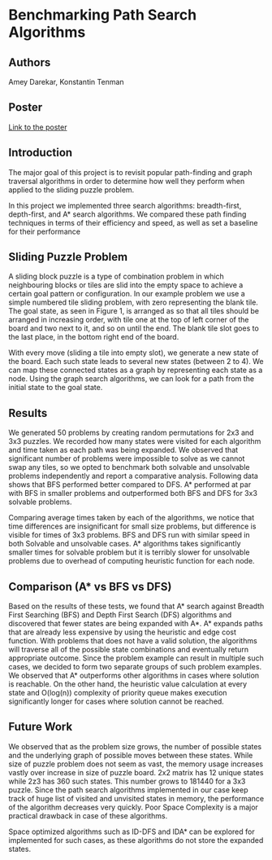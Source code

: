 # Benchmarking Path Search Algorithms

## Authors
Amey Darekar, Konstantin Tenman

## Poster

[Link to the poster](https://github.com/a3darekar/UT-Algo-Pathfinding-Benchmarks/blob/main/Benchmarking_Path_Search_Algorithms_poster.pdf)

## Introduction

The major goal of this project is to revisit popular path-finding and graph traversal algorithms in order to determine how well they perform when applied to the sliding puzzle problem.

In this project we implemented three search algorithms: breadth-first, depth-first, and A* search algorithms. We compared these path finding techniques in terms of their efficiency and speed, as well as set a baseline for their performance

## Sliding Puzzle Problem

A sliding block puzzle is a type of combination problem in which neighbouring blocks or tiles are slid into the empty space to achieve a certain goal pattern or configuration. In our example problem we use a simple numbered tile sliding problem, with zero representing the blank tile. The goal state, as seen in Figure 1, is arranged as so that all tiles should be arranged in increasing order, with tile one at the top of left corner of the board and two next to it, and so on until the end. The blank tile slot goes to the last place, in the bottom right end of the board.

With every move (sliding a tile into empty slot), we generate a new state of the board. Each such state leads to several new states (between 2 to 4). We can map these connected states as a graph by representing each state as a node. Using the graph search algorithms, we can look for a path from the initial state to the goal state.

## Results
We generated 50 problems by creating random permutations for 2x3 and 3x3 puzzles. We recorded how many states were visited for each algorithm and time taken as each path was being expanded. We observed that significant number of problems were impossible to solve as we cannot swap any tiles, so we opted to benchmark both solvable and unsolvable problems independently and report a comparative analysis. Following data shows that BFS performed better compared to DFS. A* performed at par with BFS in smaller problems and outperformed both BFS and DFS for 3x3 solvable problems.

Comparing average times taken by each of the algorithms, we notice that time differences are insignificant for small size problems, but difference is visible for times of 3x3 problems. BFS and DFS run with similar speed in both Solvable and unsolvable cases. A* algorithms takes significantly smaller times for solvable problem but it is terribly slower for unsolvable problems due to overhead of computing heuristic function for each node.

## Comparison (A* vs BFS vs DFS)    
Based on the results of these tests, we found that A* search against Breadth First Searching (BFS) and Depth First Search (DFS) algorithms and discovered that fewer states are being expanded with A*. A* expands paths that are already less expensive by using the heuristic and edge cost function.
With problems that does not have a valid solution, the algorithms will traverse all of the possible state combinations and eventually return appropriate outcome. Since the problem example can result in multiple such cases, we decided to form two separate groups of such problem examples. We observed that A* outperforms other algorithms in cases where solution is reachable. On the other hand, the heuristic value calculation at every state and O(log(n)) complexity of priority queue makes execution significantly longer for cases where solution cannot be reached.

## Future Work
We observed that as the problem size grows, the number of possible states and the underlying graph of possible moves between these states. While size of puzzle problem does not seem as vast, the memory usage increases vastly over increase in size of puzzle board. 2x2 matrix has 12 unique states while 2z3 has 360 such states. This number grows to 181440 for a 3x3 puzzle. Since the path search algorithms implemented in our case keep track of huge list of visited and unvisited states in memory, the performance of the algorithm decreases very quickly. Poor Space Complexity is a major practical drawback in case of these algorithms.

Space optimized algorithms such as ID-DFS and IDA* can be explored for implemented for such cases, as these algorithms do not store the expanded states.
